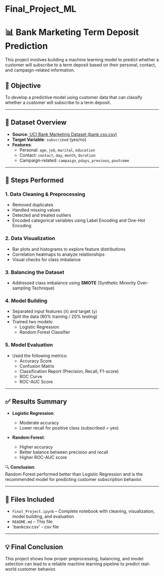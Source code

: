 # Final_Project_ML

# 📊 Bank Marketing Term Deposit Prediction

This project involves building a machine learning model to predict whether a customer will subscribe to a term deposit based on their personal, contact, and campaign-related information.

## 📌 Objective

To develop a predictive model using customer data that can classify whether a customer will subscribe to a term deposit.

---

## 🧩 Dataset Overview

- **Source**:[ UCI Bank Marketing Dataset (bank csv.csv)](https://archive.ics.uci.edu/dataset/222/bank+marketing)
- **Target Variable**: `subscribed` (yes/no)
- **Features**:
  - Personal: `age`, `job`, `marital`, `education`
  - Contact: `contact`, `day`, `month`, `duration`
  - Campaign-related: `campaign`, `pdays`, `previous`, `poutcome`

---

## 🔧 Steps Performed

### 1. **Data Cleaning & Preprocessing**
- Removed duplicates
- Handled missing values
- Detected and treated outliers
- Encoded categorical variables using Label Encoding and One-Hot Encoding

### 2. **Data Visualization**
- Bar plots and histograms to explore feature distributions
- Correlation heatmaps to analyze relationships
- Visual checks for class imbalance

### 3. **Balancing the Dataset**
- Addressed class imbalance using **SMOTE** (Synthetic Minority Over-sampling Technique)

### 4. **Model Building**
- Separated input features (`X`) and target (`y`)
- Split the data (80% training / 20% testing)
- Trained two models:
  - Logistic Regression
  - Random Forest Classifier

### 5. **Model Evaluation**
- Used the following metrics:
  - Accuracy Score
  - Confusion Matrix
  - Classification Report (Precision, Recall, F1-score)
  - ROC Curve
  - ROC-AUC Score

---

## ✅ Results Summary

- **Logistic Regression**:
  - Moderate accuracy
  - Lower recall for positive class (subscribed = yes)

- **Random Forest**:
  - Higher accuracy
  - Better balance between precision and recall
  - Higher ROC-AUC score

🔍 **Conclusion**:  
Random Forest performed better than Logistic Regression and is the recommended model for predicting customer subscription behavior.

---

## 📂 Files Included

- `Final_Project.ipynb` – Complete notebook with cleaning, visualization, model building, and evaluation
- `README.md` – This file
- 'bankcsv.csv' - csv file

---

## 💡 Final Conclusion

This project shows how proper preprocessing, balancing, and model selection can lead to a reliable machine learning pipeline to predict real-world customer behavior.
